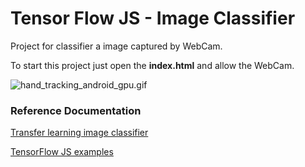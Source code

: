 # Tensor Flow JS - Image Classifier

Project for classifier a image captured by WebCam.

To start this project just open the <b>index.html</b> and allow the WebCam.

![hand_tracking_android_gpu.gif](example.gif)

### Reference Documentation

[Transfer learning image classifier](https://www.tensorflow.org/js/tutorials/transfer/image_classification)

[TensorFlow JS examples](https://github.com/tensorflow/tfjs-examples)
